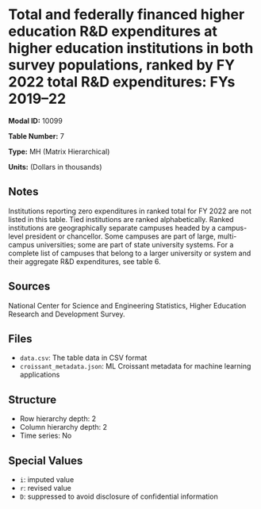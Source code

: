 # Total and federally financed higher education R&D expenditures at higher education institutions in both survey populations, ranked by FY 2022 total R&D expenditures: FYs 2019&#8211;22

**Modal ID:** 10099

**Table Number:** 7

**Type:** MH (Matrix Hierarchical)

**Units:** (Dollars in thousands)

## Notes

Institutions reporting zero expenditures in ranked total for FY 2022 are not listed in this table. Tied institutions are ranked alphabetically. Ranked institutions are geographically separate campuses headed by a campus-level president or chancellor. Some campuses are part of large, multi-campus universities; some are part of state university systems. For a complete list of campuses that belong to a larger university or system and their aggregate R&D expenditures, see table 6.

## Sources

National Center for Science and Engineering Statistics, Higher Education Research and Development Survey.

## Files

- `data.csv`: The table data in CSV format
- `croissant_metadata.json`: ML Croissant metadata for machine learning applications

## Structure

- Row hierarchy depth: 2
- Column hierarchy depth: 2
- Time series: No

## Special Values

- `i`: imputed value
- `r`: revised value
- `D`: suppressed to avoid disclosure of confidential information
